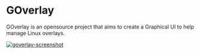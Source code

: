 # GOverlay
GOverlay is an opensource project that aims to create a Graphical UI to help manage Linux overlays.

<a href="https://ibb.co/CQcFD7T"><img src="https://i.ibb.co/Ttf5d8F/goverlay-screenshot.png" alt="goverlay-screenshot" border="0"></a>
